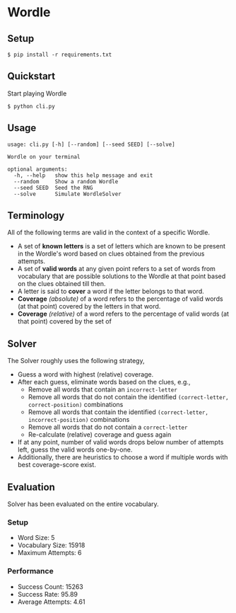 # Wordle

## Setup

```console
$ pip install -r requirements.txt
```
## Quickstart

Start playing Wordle

```console
$ python cli.py
```

## Usage

```console
usage: cli.py [-h] [--random] [--seed SEED] [--solve]

Wordle on your terminal

optional arguments:
  -h, --help   show this help message and exit
  --random     Show a random Wordle
  --seed SEED  Seed the RNG
  --solve      Simulate WordleSolver
```

## Terminology

All of the following terms are valid in the context of a specific Wordle.

* A set of **known letters** is a set of letters which are known to be present in the Wordle's word based on clues obtained from the previous attempts.
* A set of **valid words** at any given point refers to a set of words from vocabulary that are possible solutions to the Wordle at that point based on the clues obtained till then.
* A letter is said to **cover** a word if the letter belongs to that word.
* **Coverage** *(absolute)* of a word refers to the percentage of valid words (at that point) covered by the letters in that word.
* **Coverage** *(relative)* of a word refers to the percentage of valid words (at that point) covered by the set of

## Solver

The Solver roughly uses the following strategy,

* Guess a word with highest (relative) coverage.
* After each guess, eliminate words based on the clues, e.g.,
    * Remove all words that contain an `incorrect-letter`
    * Remove all words that do not contain the identified `(correct-letter, correct-position)` combinations
    * Remove all words that contain the identified `(correct-letter, incorrect-position)` combinations
    * Remove all words that do not contain a `correct-letter`
    * Re-calculate (relative) coverage and guess again
* If at any point, number of valid words drops below number of attempts left, guess the valid words one-by-one.
* Additionally, there are heuristics to choose a word if multiple words with best coverage-score exist.

## Evaluation

Solver has been evaluated on the entire vocabulary.

### Setup

* Word Size: 5
* Vocabulary Size: 15918
* Maximum Attempts: 6

### Performance

* Success Count: 15263
* Success Rate: 95.89
* Average Attempts: 4.61
